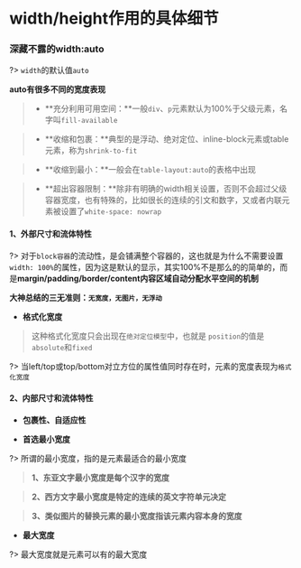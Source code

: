# width/height作用的具体细节

### 深藏不露的width:auto

?> `width`的默认值`auto`

**auto有很多不同的宽度表现**

> - **充分利用可用空间：**一般`div`、`p`元素默认为100%于父级元素，名字叫`fill-available`

> - **收缩和包裹：**典型的是浮动、绝对定位、inline-block元素或table元素，称为`shrink-to-fit`

> - **收缩到最小：**一般会在`table-layout:auto`的表格中出现

> - **超出容器限制：**除非有明确的width相关设置，否则不会超过父级容器宽度，也有特殊的，比如很长的连续的引文和数字，又或者内联元素被设置了`white-space: nowrap`

#### 1、外部尺寸和流体特性

?> 对于`block容器`的流动性，是会铺满整个容器的，这也就是为什么不需要设置`width: 100%`的属性，因为这是默认的显示，其实100%不是那么的的简单的，而是**margin/padding/border/content内容区域自动分配水平空间的机制**

**大神总结的三无准则：`无宽度，无图片，无浮动`**

<vuep template="#demo1"></vuep>
<script v-pre type="text/x-template" id="demo1">
<style>
  .cons{
    width: 80%;
    background: #ccc;
    margin: 0 auto;
    padding:20px 0;
  }
  .cons ul{
    -webkit-padding-start:0;
  }
  .cons ul li{
    display:block;
    width: 100%;
    margin: 0 10px;
    padding: 9px 10px;
    background: #f2f2f2;
    border-bottom:1px solid #fff;
  }
  .cons ul.autos li{
    width: auto;
  }
</style>
<template>
  <div class="cons">
    width: 100%;
    <ul>
      <li>1</li>
      <li>2</li>
      <li>3</li>
    </ul>

    width: auto;
    <ul class="autos">
      <li>1</li>
      <li>2</li>
      <li>3</li>
    </ul>
  </div>
</template>
<script></script>
</script>

- **格式化宽度**

> 这种格式化宽度只会出现在`绝对定位模型`中，也就是 `position`的值是`absolute`和`fixed`

?> 当left/top或top/bottom对立方位的属性值同时存在时，元素的宽度表现为`格式化宽度`

<vuep template="#demo2"></vuep>
<script v-pre type="text/x-template" id="demo2">
<style>
  .cons{
    position: relative;
    width: 80%;
    background: #ccc;
    margin: 0 auto;
    padding:20px;
    height:300px;
  }
  .pos{
    position: absolute;
    left: 0;
    right: 0;
    dispaly:inline-block;
    background: #EFF8F3;
  }
</style>
<template>
  <div class="cons">
    <div class="pos">
      我是测试君，你们好吗
    </div>
  </div>
</template>
<script></script>
</script>

#### 2、内部尺寸和流体特性

- **包裹性、自适应性**

<vuep template="#demo3"></vuep>
<script v-pre type="text/x-template" id="demo3">
<style>
  .cons{
    width: 100%;
    background: #EFF8F3;
    margin: 0 auto;
    padding:20px;
    text-align:center;
  }
  .pos{
    display:inline-block;
    border: 1px solid #ccc;
    background: #f2f2f2;
    margin-top: 30px;
    color: orange;
    padding: 20px;
  }
</style>
<template>
  <div class="cons">
    <div class="pos">
      按钮
    </div><br/>
    <div class="pos">
      我是测试君，你们好吗
    </div> <br/>
    <div class="pos">
      我是测试君，你们好吗，我是测试君，你们好吗我是测试君，你们好吗我是测试君，你们好吗我是测试君，你们好吗我是测试君，你们好吗
    </div>
  </div>
</template>
<script></script>
</script>

- **首选最小宽度**

?> 所谓的最小宽度，指的是元素最适合的最小宽度

> **1、东亚文字最小宽度是每个汉字的宽度**

> **2、西方文字最小宽度是特定的连续的英文字符单元决定**

> **3、类似图片的替换元素的最小宽度指该元素内容本身的宽度**

<vuep template="#demo4"></vuep>
<script v-pre type="text/x-template" id="demo4">
<style>
  .cons{
    width: 100%;
    margin: 0 auto;
    padding:20px;
    text-align:center;
  }
  .pos{
    display:inline-block;
    width: 70px;
  }
  .pos:before{
    content: "love 你 love";
    outline: 2px solid #EFF8F3;
    background:#e5e5e5;
    text-align:left;
    float:left;
    width: 30px;
  }

  .pos:after{
    content: "我 love 你";
    outline: 2px solid #EFF8F3;
    background:#e5e5e5;
    text-align:right;
    float:right;
    width: 30px;
  }
</style>
<template>
  <div class="cons">
    <div class="pos">
    </div>
  </div>
</template>
<script></script>
</script>

- **最大宽度**

?> 最大宽度就是元素可以有的最大宽度



### 



